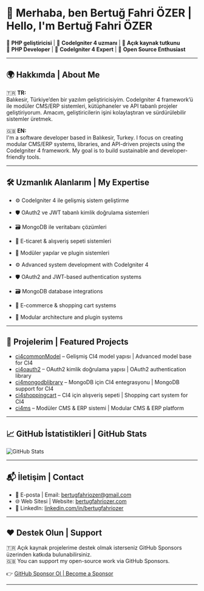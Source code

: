 # 👋 Merhaba, ben Bertuğ Fahri ÖZER | Hello, I'm Bertuğ Fahri ÖZER

🎯 **PHP geliştiricisi** | 🧩 **CodeIgniter 4 uzmanı** | 🧪 **Açık kaynak tutkunu**  
🎯 **PHP Developer** | 🧩 **CodeIgniter 4 Expert** | 🧪 **Open Source Enthusiast**

---

## 🌍 Hakkımda | About Me

🇹🇷 **TR:**  
Balıkesir, Türkiye’den bir yazılım geliştiricisiyim. CodeIgniter 4 framework’ü ile modüler CMS/ERP sistemleri, kütüphaneler ve API tabanlı projeler geliştiriyorum. Amacım, geliştiricilerin işini kolaylaştıran ve sürdürülebilir sistemler üretmek.

🇬🇧 **EN:**  
I'm a software developer based in Balıkesir, Turkey. I focus on creating modular CMS/ERP systems, libraries, and API-driven projects using the CodeIgniter 4 framework. My goal is to build sustainable and developer-friendly tools.

---

## 🛠️ Uzmanlık Alanlarım | My Expertise

- ⚙️ CodeIgniter 4 ile gelişmiş sistem geliştirme  
- 🛡️ OAuth2 ve JWT tabanlı kimlik doğrulama sistemleri  
- 🗃️ MongoDB ile veritabanı çözümleri  
- 🛒 E-ticaret & alışveriş sepeti sistemleri  
- 🧩 Modüler yapılar ve plugin sistemleri

- ⚙️ Advanced system development with CodeIgniter 4  
- 🛡️ OAuth2 and JWT-based authentication systems  
- 🗃️ MongoDB database integrations  
- 🛒 E-commerce & shopping cart systems  
- 🧩 Modular architecture and plugin systems

---

## 🚀 Projelerim | Featured Projects

- [ci4commonModel](https://github.com/bertugfahriozer/ci4commonModel) – Gelişmiş CI4 model yapısı | Advanced model base for CI4  
- [ci4oauth2](https://github.com/bertugfahriozer/ci4oauth2) – OAuth2 kimlik doğrulama yapısı | OAuth2 authentication library  
- [ci4mongodblibrary](https://github.com/bertugfahriozer/ci4mongodblibrary) – MongoDB için CI4 entegrasyonu | MongoDB support for CI4  
- [ci4shoppingcart](https://github.com/bertugfahriozer/ci4shoppingcart) – CI4 için alışveriş sepeti | Shopping cart system for CI4  
- [ci4ms](https://github.com/ci4-cms-erp/ci4ms) – Modüler CMS & ERP sistemi | Modular CMS & ERP platform

---

## 📈 GitHub İstatistikleri | GitHub Stats

![GitHub Stats](https://github-readme-stats.vercel.app/api?username=bertugfahriozer&show_icons=true&theme=radical)

---

## 📬 İletişim | Contact

- 📧 E-posta | Email: [bertugfahriozer@gmail.com](mailto:bertugfahriozer@gmail.com)  
- 🌐 Web Sitesi | Website: [bertugfahriozer.com](https://bertugfahriozer.com)  
- 💼 LinkedIn: [linkedin.com/in/bertugfahriozer](https://www.linkedin.com/in/bertugfahriozer)

---

## ❤️ Destek Olun | Support

🇹🇷 Açık kaynak projelerime destek olmak isterseniz GitHub Sponsors üzerinden katkıda bulunabilirsiniz.  
🇬🇧 You can support my open-source work via GitHub Sponsors.

👉 [GitHub Sponsor Ol | Become a Sponsor](https://github.com/sponsors/bertugfahriozer)

---
